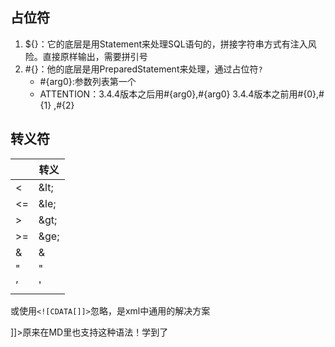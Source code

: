 占位符
-

1. ${}：它的底层是用Statement来处理SQL语句的，拼接字符串方式有注入风险。直接原样输出，需要拼引号
2. #{}：他的底层是用PreparedStatement来处理，通过占位符`?`
    - #{arg0}:参数列表第一个
    - ATTENTION：3.4.4版本之后用#{arg0},#{arg0} 3.4.4版本之前用#{0},#{1} ,#{2}

转义符
-

|     | 转义     |
|-----|--------|
| <   | \&lt;  |
| <=  | \&le;  |
| \>  | \&gt;  |
| \>= | \&ge;  |
| &   | &amp;  |
| "	  | &quot; |
| ’	  | &apos; |

或使用`<![CDATA[]]>`忽略，是xml中通用的解决方案


<![CDATA[>]]>原来在MD里也支持这种语法！学到了